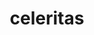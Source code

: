 ---
title: "celeritas"
layout: cache
categories: [package, develop-2025-04-13]
meta: {"compilers": ["gcc@11.4.0"], "num_specs": 2, "num_specs_by_stack": {"hep": 2, "root": 2}, "oss": ["ubuntu22.04"], "platforms": ["linux"], "stacks": ["hep", "root"], "targets": ["x86_64_v3"], "versions": ["0.5.1"]}
spec_details: [{"compiler": "gcc@11.4.0", "hash": "e5jznuxbqdj2cnmu4ldjmaslvahdzx4u", "os": "ubuntu22.04", "platform": "linux", "size": "-", "stacks": ["hep", "root"], "target": "x86_64_v3", "variants": ["amdgpu_target:=gfx90a", "build_system=cmake", "build_type=Release", "~cuda", "cxxstd=20", "~debug", "~doc", "+geant4", "generator=make", "+hepmc3", "~ipo", "~openmp", "+rocm", "+root", "+shared", "~vecgeom"], "versions": ["0.5.1"]}, {"compiler": "gcc@11.4.0", "hash": "rsc7lxwf47qr4lzdiv7sqbcl7zihxhue", "os": "ubuntu22.04", "platform": "linux", "size": "-", "stacks": ["hep", "root"], "target": "x86_64_v3", "variants": ["build_system=cmake", "build_type=Release", "~cuda", "cxxstd=20", "~debug", "~doc", "+geant4", "generator=make", "+hepmc3", "~ipo", "+openmp", "~rocm", "+root", "+shared", "+vecgeom"], "versions": ["0.5.1"]}]
---